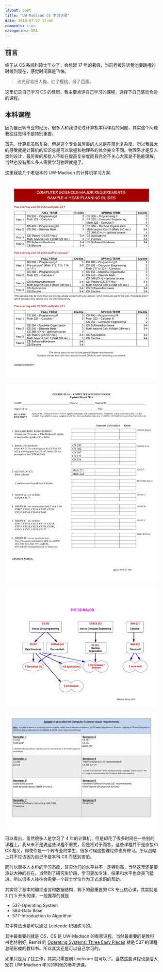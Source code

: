 ```yaml
---
layout: post
title: "UW-Madison CS 学习记录"
date: 2019-07-27 17:06
comments: true
categories: USA
---
```


## 前言

终于从 CS 系顺利硕士毕业了，会想起 17 年的暑假，当前老板告诉我他要跳槽的时候到现在，感觉时间真是飞快。

> 流光容易把人抛，红了樱桃，绿了芭蕉。

这里记录自己学习 CS 的经历，我主要点评自己学习的课程，选择下自己感觉合适的课程。

<!--more-->

## 本科课程

因为自己转专业的经历，很多人和我讨论过计算机本科课程的问题，其实这个问题我往往觉得不是特别重要。

首先，计算机虽然复杂，但是这个专业最厉害的人总是在简化复杂度。所以我最大的感受就是计算机的知识总是可以掌握和物理系的体会完全不同。物理系才是反人类的设计，最厉害的那批人不断在提高复杂度而且完全不关心大家是不是能理解。当然也没有那么多人需要学习物理就是了。

这里我放几个老版本的 UW-Madison 的计算机学习方案.

![CS_sample_plans](/images/uwm_CS/CS_sample_plans.jpg)

![coursePlanForm fall 2016](/images/uwm_CS/coursePlanForm.jpg)

![CS Major Diagram_March 2016](/images/uwm_CS/CSMajorDiagram.jpg)

![CS sample plans for 4 years](/images/uwm_CS/Sample-CS-major-4-year-plan.jpg)

可以看出，虽然很多人是学习了 4 年的计算机，但是却花了很多时间在一些别的课程上。我从来不是说这些课程不重要，但是相对于而言，这些课程并不是直接和 CS 相关，即使你是一个转专业的学生，很多时候这些课程你也有修习。所以战略上并不应该因为自己不是本科 CS 而感到害怕。

同时以很多人本科的学习态度，其实他们的水平并不一定特别高，当然这里还是要承认大神的存在。当然到了研究生阶段，学习更加专注，结果和水平也会突飞猛进。所以很多人往往会需要一个硕士学位作为正式求职的帮助。


其实除了基本的编程语言和数据结构，剩下的最重要的 CS 专业核心课，其实就是 3 门 5 开头的课，一般推荐的就是 

* 537-Operating System
* 564-Data Base
* 577-Introduction to Algorithm

其中算法也是可以通过 Leetcode 积极练习的。

其中最重要的就是 OS，OS 是 UW-Madison 的看家课程。当然最重要的是教科书也特别好, Remzi 的 [Operating Systems: Three Easy Pieces](http://pages.cs.wisc.edu/~remzi/OSTEP/) 就是 537 的课程总结形成的教科书。所以其实还是可以自己学习的。

如果只是为了找工作，其实只需要刷 Leetcode 就可以了。当然这些课程也是给大家在 UW-Madison 学习的时候的参考选课。